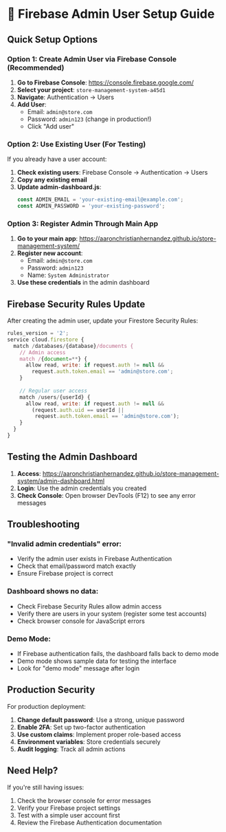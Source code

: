# 🔑 Firebase Admin User Setup Guide

## Quick Setup Options

### Option 1: Create Admin User via Firebase Console (Recommended)

1. **Go to Firebase Console**: https://console.firebase.google.com/
2. **Select your project**: `store-management-system-a45d1`
3. **Navigate**: Authentication → Users
4. **Add User**:
   - Email: `admin@store.com`
   - Password: `admin123` (change in production!)
   - Click "Add user"

### Option 2: Use Existing User (For Testing)

If you already have a user account:

1. **Check existing users**: Firebase Console → Authentication → Users
2. **Copy any existing email** 
3. **Update admin-dashboard.js**:
   ```javascript
   const ADMIN_EMAIL = 'your-existing-email@example.com';
   const ADMIN_PASSWORD = 'your-existing-password';
   ```

### Option 3: Register Admin Through Main App

1. **Go to your main app**: https://aaronchristianhernandez.github.io/store-management-system/
2. **Register new account**:
   - Email: `admin@store.com`
   - Password: `admin123`
   - Name: `System Administrator`
3. **Use these credentials** in the admin dashboard

## Firebase Security Rules Update

After creating the admin user, update your Firestore Security Rules:

```javascript
rules_version = '2';
service cloud.firestore {
  match /databases/{database}/documents {
    // Admin access
    match /{document=**} {
      allow read, write: if request.auth != null && 
        request.auth.token.email == 'admin@store.com';
    }
    
    // Regular user access
    match /users/{userId} {
      allow read, write: if request.auth != null && 
        (request.auth.uid == userId || 
         request.auth.token.email == 'admin@store.com');
    }
  }
}
```

## Testing the Admin Dashboard

1. **Access**: https://aaronchristianhernandez.github.io/store-management-system/admin-dashboard.html
2. **Login**: Use the admin credentials you created
3. **Check Console**: Open browser DevTools (F12) to see any error messages

## Troubleshooting

### "Invalid admin credentials" error:
- Verify the admin user exists in Firebase Authentication
- Check that email/password match exactly
- Ensure Firebase project is correct

### Dashboard shows no data:
- Check Firebase Security Rules allow admin access
- Verify there are users in your system (register some test accounts)
- Check browser console for JavaScript errors

### Demo Mode:
- If Firebase authentication fails, the dashboard falls back to demo mode
- Demo mode shows sample data for testing the interface
- Look for "demo mode" message after login

## Production Security

For production deployment:

1. **Change default password**: Use a strong, unique password
2. **Enable 2FA**: Set up two-factor authentication
3. **Use custom claims**: Implement proper role-based access
4. **Environment variables**: Store credentials securely
5. **Audit logging**: Track all admin actions

## Need Help?

If you're still having issues:
1. Check the browser console for error messages
2. Verify your Firebase project settings
3. Test with a simple user account first
4. Review the Firebase Authentication documentation
